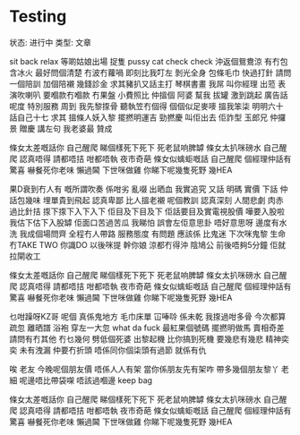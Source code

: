 # Testing

状态: 进行中
类型: 文章

sit back relax 等啲姑娘出場
捉隻 pussy cat check check 沖返個鴛鴦涼
有冇包含冰火 最好問個清楚
冇波冇蘿喎 即刻比我叮左
剝光全身 包條毛巾 快過打針
請問一個陪訓 加個陪襯 幾錢診金
求其豬扒又話主打 琴棋書畫
我屌 叫你經理 出蒞 表演吹喇叭
要嗰款冇嗰款 冇果盤 小費照比
仲搵個 阿婆 幫我 拔罐 激到跳起
廣告話呢度 特別服務 周到 我先黎揼骨
聽執笠冇個得 個個似足麥嘜
搵我笨柒 明明六十 話自己十七
求其 搵條人妖入黎 擺撚明運吉
勁撚慶 叫佢出去 佢詐型
玉郎兄 仲攞景 贈慶 講左句 我老婆最 贊成

條女太差嘅話你 自己醒爬
睇個樣死下死下 死老鼠响脾罅
條女太扒咪磅水 自己醒爬
認真唔得 請都唔拮 咁都唔執 夜市奇葩
條女似蠄蚷嘅話 自己醒爬
個經理仲話有驚喜 嚇餐死你老味
懶過閪 下世咪做雞 你睇下呢幾隻死野 幾HEA

果D衰到冇人有 嘅所謂吹奏
係咁劣 亂啜 出晒血 我實追究
又話 明碼 實價 下話 仲話包幾味
埋單貴到飛起 認真卑鄙
比人搵老襯 呢個教訓 認真深刻
人間悲劇 肉赤 過比針拮
揼下揼下入下入下 佢目及下目及下
佢話要目及實電視股價 嘩要入股啦
我估下估下入股罅 佢面口苦過苦瓜
我睇怕 誤會左佢意思卦 唔好意思呀
邊度有水洗 我成個場問齊
全程冇人帶路 服務態度 有問題
應該係 比鬼迷 下次咪鬼黎
生命冇TAKE TWO 你識DO 以後咪提
幹你娘 涼都冇得沖 陰鳩公
前後唔夠5分鐘 佢就拉閘收工

條女太差嘅話你 自己醒爬
睇個樣死下死下 死老鼠响脾罅
條女太扒咪磅水 自己醒爬
認真唔得 請都唔拮 咁都唔執 夜市奇葩
條女似蠄蚷嘅話 自己醒爬
個經理仲話有驚喜 嚇餐死你老味
懶過閪 下世咪做雞 你睇下呢幾隻死野 幾HEA

乜咁躁呀KZ哥 呢個 真係鬼地方
毛巾床單 冚唪唥 係未乾
我揼過咁多骨 今次都算疏忽
離晒譜 浴袍 穿左一大忽 what da fuck
最紅果個號碼 擺撚明做馬
賣相奇差 請問有冇其他
冇乜幾何 劈低個死婆 出黎起機
比你搞到死機 要幾悲有幾悲
精神奕奕 未有洩漏 仲要冇折頭
唔係同你個柒頭有過節 就係有仇

唉 老友 今晚呢個朋友價 唔係人人有架
當你係朋友先有架咋 帶多幾個朋友黎丫 老細
呢邊唔比帶袋㗎 唔該過嗰邊 keep bag

條女太差嘅話你 自己醒爬
睇個樣死下死下 死老鼠响脾罅
條女太扒咪磅水 自己醒爬
認真唔得 請都唔拮 咁都唔執 夜市奇葩
條女似蠄蚷嘅話 自己醒爬
個經理仲話有驚喜 嚇餐死你老味
懶過閪 下世咪做雞 你睇下呢幾隻死野 幾HEA